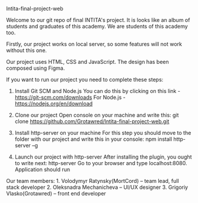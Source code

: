 Intita-final-project-web

Welcome to our git repo of final INTITA's project. It is looks like an album of students and graduates of this academy. We are students of this academy too.

Firstly, our project works on local server, so some features will not work without this one.

Our project uses HTML, CSS and JavaScript. The design has been composed using Figma.

If you want to run our project you need to complete these steps:


1. Install Git SCM and Node.js
		You can do this by clicking on this link - https://git-scm.com/downloads For Node.js - https://nodejs.org/en/download

3. Clone our project
	Open console on your machine and write this:
	git clone https://github.com/Grotawred/Intita-final-project-web.git

4. Install http-server on your machine
		For this step you should move to the folder with our 		project and write this in your console:
		npm install http-server –g
	
5. Launch our project with http-server
	After installing the plugin, you ought to write next:
	http-server
	Go to your browser and type localhost:8080.
	Application should run

Our team members:
	1. Volodymyr Ratynsky(MortCord) – team lead, full stack developer
	2. Oleksnadra Mechanicheva – UI/UX designer
	3. Grigoriy Vlasko(Grotawred) – front end developer




